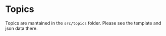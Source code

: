 Topics
======

Topics are mantained in the `src/topics` folder.
Please see the template and json data there.

